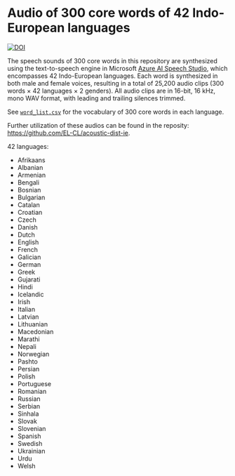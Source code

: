 # Audio of 300 core words of 42 Indo-European languages

[![DOI](https://zenodo.org/badge/812307386.svg)](https://zenodo.org/badge/latestdoi/812307386)

The speech sounds of 300 core words in this repository are synthesized using the text-to-speech engine in Microsoft [Azure AI Speech Studio](https://speech.microsoft.com/), which encompasses 42 Indo-European languages. Each word is synthesized in both male and female voices, resulting in a total of 25,200 audio clips (300 words × 42 languages × 2 genders). All audio clips are in 16-bit, 16 kHz, mono WAV format, with leading and trailing silences trimmed.

See [`word_list.csv`](word_list.csv) for the vocabulary of 300 core words in each language.

Further utilization of these audios can be found in the reposity: https://github.com/EL-CL/acoustic-dist-ie.

42 languages:

- Afrikaans
- Albanian
- Armenian
- Bengali
- Bosnian
- Bulgarian
- Catalan
- Croatian
- Czech
- Danish
- Dutch
- English
- French
- Galician
- German
- Greek
- Gujarati
- Hindi
- Icelandic
- Irish
- Italian
- Latvian
- Lithuanian
- Macedonian
- Marathi
- Nepali
- Norwegian
- Pashto
- Persian
- Polish
- Portuguese
- Romanian
- Russian
- Serbian
- Sinhala
- Slovak
- Slovenian
- Spanish
- Swedish
- Ukrainian
- Urdu
- Welsh
